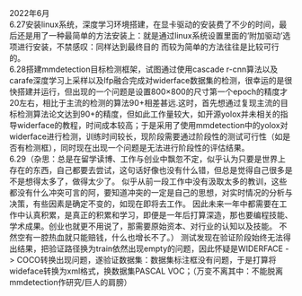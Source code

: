 
2022年6月  
  6.27安装linux系统，深度学习环境搭建，在显卡驱动的安装费了不少的时间，最后还是用了一种最简单的方法安装上：就是通过linux系统设置里面的‘附加驱动’选项进行安装，不禁感叹：同样达到最终目的 而较为简单的方法往往是比较可行的。  
  6.28搭建mmdetection目标检测框架，试图通过使用cascade r-cnn算法以及carafe深度学习上采样以及lfp融合完成对widerface数据集的检测，很幸运的是很快搭建并运行，但出现的一个问题是设置800×800的尺寸第一个epoch的精度才20左右，相比于主流的检测的算法90+相差甚远.这时，首先想通过复现主流的目标检测算法论文达到90+的精度，但如此工作量较大，如开源yolox并未相关的指导widerface的教程，时间成本较高；于是采用了使用mmdetection中的yolox对widerface进行检测，训练时间较长，现阶段需要通过阶段性的测试可行性（如是否有检测框），同时现在出现一个问题是无法进行阶段性的评估结果。  
  6.29（杂思：总是在留学读博、工作与创业中飘忽不定，似乎认为只要是世界上存在的东西，自己都要去尝试，这句话好像也没有什么错，但总是觉得自己很多是不是想得太多了，做得太少了。
似乎从前一段工作中没有汲取太多的教训，这些都没有什么冲突可言的阿，要知道冲突的一定是自己的思想，对实时情况的分析与决策，有些因素是确定不变的，如现在即将去工作。
因此未来一年中都需要在工作中认真积累，是真正的积累和学习，即便是一年后打算深造，那也要编程技能、学术成果。创业也就更不用说了，那需要原始资本、对行业的认知以及技能。
不然空有一腔热血就只能赔钱，什么也增长不了。）
  测试发现在验证阶段始终无法得出结果，把验证路径换为train依然出现empty的问题，因此怀疑是WIDERFACE ->  COCO转换出现问题，遂验证数据集：数据集标注框没有问题，于是打算将wideface转换为xml格式，换数据集PASCAL VOC；（万变不离其中：不能脱离mmdetection作研究/巨人的肩膀）
